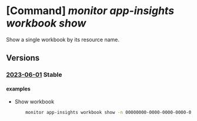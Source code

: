 # [Command] _monitor app-insights workbook show_

Show a single workbook by its resource name.

## Versions

### [2023-06-01](/Resources/mgmt-plane/L3N1YnNjcmlwdGlvbnMve30vcmVzb3VyY2Vncm91cHMve30vcHJvdmlkZXJzL21pY3Jvc29mdC5pbnNpZ2h0cy93b3JrYm9va3Mve30=/2023-06-01.xml) **Stable**

<!-- mgmt-plane /subscriptions/{}/resourcegroups/{}/providers/microsoft.insights/workbooks/{} 2023-06-01 -->

#### examples

- Show workbook
    ```bash
        monitor app-insights workbook show -n 00000000-0000-0000-0000-000000000000 -g wktest
    ```

